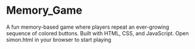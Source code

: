 # Memory_Game
A fun memory-based game where players repeat an ever-growing sequence of colored buttons. Built with HTML, CSS, and JavaScript. Open simon.html in your browser to start playing
